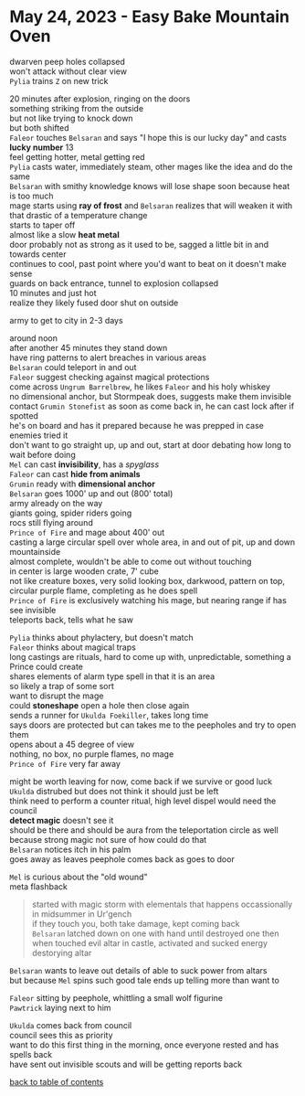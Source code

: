 # May 24, 2023 - Easy Bake Mountain Oven

dwarven peep holes collapsed  
won't attack without clear view  
`Pylia` trains `Z` on new trick  

20 minutes after explosion, ringing on the doors  
something striking from the outside  
but not like trying to knock down  
but both shifted  
`Faleor` touches `Belsaran` and says "I hope this is our lucky day" and casts **lucky number** 13  
feel getting hotter, metal getting red  
`Pylia` casts water, immediately steam, other mages like the idea and do the same  
`Belsaran` with smithy knowledge knows will lose shape soon because heat is too much  
mage starts using **ray of frost** and `Belsaran` realizes that will weaken it with that drastic of a temperature change  
starts to taper off  
almost like a slow **heat metal**  
door probably not as strong as it used to be, sagged a little bit in and towards center  
continues to cool, past point where you'd want to beat on it
doesn't make sense  
guards on back entrance, tunnel to explosion collapsed  
10 minutes and just hot  
realize they likely fused door shut on outside  

army to get to city in 2-3 days  

around noon  
after another 45 minutes they stand down  
have ring patterns to alert breaches in various areas  
`Belsaran` could teleport in and out  
`Faleor` suggest checking against magical protections  
come across `Ungrum Barrelbrew`, he likes `Faleor` and his holy whiskey  
no dimensional anchor, but Stormpeak does, suggests make them invisible    
contact `Grumin Stonefist` as soon as come back in, he can cast lock after if spotted  
he's on board and has it prepared because he was prepped in case enemies tried it  
don't want to go straight up, up and out, start at door 
debating how long to wait before doing  
`Mel` can cast **invisibility**, has a _spyglass_  
`Faleor` can cast **hide from animals**  
`Grumin` ready with **dimensional anchor**  
`Belsaran` goes 1000' up and out (800' total)  
army already on the way  
giants going, spider riders going   
rocs still flying around  
`Prince of Fire` and mage about 400' out  
casting a large circular spell over whole area, in and out of pit, up and down mountainside    
almost complete, wouldn't be able to come out without touching  
in center is large wooden crate, 7' cube  
not like creature boxes, very solid looking box, darkwood, pattern on top, circular purple flame, completing as he does spell  
`Prince of Fire` is exclusively watching his mage, but nearing range if has see invisible  
teleports back, tells what he saw  

`Pylia` thinks about phylactery, but doesn't match  
`Faleor` thinks about magical traps  
long castings are rituals, hard to come up with, unpredictable, something a Prince could create  
shares elements of alarm type spell in that it is an area  
so likely a trap of some sort  
want to disrupt the mage  
could **stoneshape** open a hole then close again  
sends a runner for `Ukulda Foekiller`, takes long time    
says doors are protected but can takes me to the peepholes and try to open them    
opens about a 45 degree of view  
nothing, no box, no purple flames, no mage  
`Prince of Fire` very far away  

might be worth leaving for now, come back if we survive or good luck  
`Ukulda` distrubed but does not think it should just be left  
think need to perform a counter ritual, high level dispel 
would need the council  
**detect magic** doesn't see it  
should be there and should be aura from the teleportation circle as well because strong magic 
not sure of how could do that  
`Belsaran` notices itch in his palm  
goes away as leaves peephole 
comes back as goes to door  

`Mel` is curious about the "old wound"  
meta flashback  
> started with magic storm with elementals that happens occassionally in midsummer in Ur'gench  
> if they touch you, both take damage, kept coming back  
> `Belsaran` latched down on one with hand until destroyed one 
> then when touched evil altar in castle, activated and sucked energy destorying altar  

`Belsaran` wants to leave out details of able to suck power from altars  
but because `Mel` spins such good tale ends up telling more than want to  

`Faleor` sitting by peephole, whittling a small wolf figurine  
`Pawtrick` laying next to him  

`Ukulda` comes back from council  
council sees this as priority  
want to do this first thing in the morning, once everyone rested and has spells back  
have sent out invisible scouts and will be getting reports back  

[back to table of contents](/sessions/README.md)
